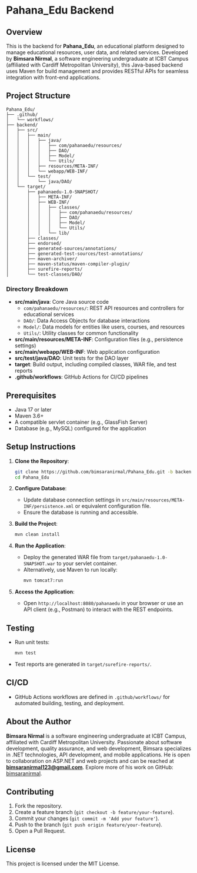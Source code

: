 # Pahana_Edu Backend

## Overview
This is the backend for **Pahana_Edu**, an educational platform designed to manage educational resources, user data, and related services. Developed by **Bimsara Nirmal**, a software engineering undergraduate at ICBT Campus (affiliated with Cardiff Metropolitan University), this Java-based backend uses Maven for build management and provides RESTful APIs for seamless integration with front-end applications.

## Project Structure
```
Pahana_Edu/
├── .github/
│   └── workflows/
├── backend/
│   ├── src/
│   │   ├── main/
│   │   │   ├── java/
│   │   │   │   ├── com/pahanaedu/resources/
│   │   │   │   ├── DAO/
│   │   │   │   ├── Model/
│   │   │   │   └── Utils/
│   │   │   ├── resources/META-INF/
│   │   │   └── webapp/WEB-INF/
│   │   └── test/
│   │       └── java/DAO/
│   └── target/
│       ├── pahanaedu-1.0-SNAPSHOT/
│       │   ├── META-INF/
│       │   ├── WEB-INF/
│       │   │   ├── classes/
│       │   │   │   ├── com/pahanaedu/resources/
│       │   │   │   ├── DAO/
│       │   │   │   ├── Model/
│       │   │   │   └── Utils/
│       │   │   └── lib/
│       ├── classes/
│       ├── endorsed/
│       ├── generated-sources/annotations/
│       ├── generated-test-sources/test-annotations/
│       ├── maven-archiver/
│       ├── maven-status/maven-compiler-plugin/
│       ├── surefire-reports/
│       └── test-classes/DAO/
```

### Directory Breakdown
- **src/main/java**: Core Java source code
  - `com/pahanaedu/resources/`: REST API resources and controllers for educational services
  - `DAO/`: Data Access Objects for database interactions
  - `Model/`: Data models for entities like users, courses, and resources
  - `Utils/`: Utility classes for common functionality
- **src/main/resources/META-INF**: Configuration files (e.g., persistence settings)
- **src/main/webapp/WEB-INF**: Web application configuration
- **src/test/java/DAO**: Unit tests for the DAO layer
- **target**: Build output, including compiled classes, WAR file, and test reports
- **.github/workflows**: GitHub Actions for CI/CD pipelines

## Prerequisites
- Java 17 or later
- Maven 3.6+
- A compatible servlet container (e.g., GlassFish Server)
- Database (e.g., MySQL) configured for the application

## Setup Instructions
1. **Clone the Repository**:
   ```bash
   git clone https://github.com/bimsaranirmal/Pahana_Edu.git -b backend
   cd Pahana_Edu
   ```

2. **Configure Database**:
   - Update database connection settings in `src/main/resources/META-INF/persistence.xml` or equivalent configuration file.
   - Ensure the database is running and accessible.

3. **Build the Project**:
   ```bash
   mvn clean install
   ```

4. **Run the Application**:
   - Deploy the generated WAR file from `target/pahanaedu-1.0-SNAPSHOT.war` to your servlet container.
   - Alternatively, use Maven to run locally:
     ```bash
     mvn tomcat7:run
     ```

5. **Access the Application**:
   - Open `http://localhost:8080/pahanaedu` in your browser or use an API client (e.g., Postman) to interact with the REST endpoints.

## Testing
- Run unit tests:
  ```bash
  mvn test
  ```
- Test reports are generated in `target/surefire-reports/`.

## CI/CD
- GitHub Actions workflows are defined in `.github/workflows/` for automated building, testing, and deployment.

## About the Author
**Bimsara Nirmal** is a software engineering undergraduate at ICBT Campus, affiliated with Cardiff Metropolitan University. Passionate about software development, quality assurance, and web development, Bimsara specializes in .NET technologies, API development, and mobile applications. He is open to collaboration on ASP.NET and web projects and can be reached at **bimsaranirmal123@gmail.com**. Explore more of his work on GitHub: [bimsaranirmal](https://github.com/bimsaranirmal).

## Contributing
1. Fork the repository.
2. Create a feature branch (`git checkout -b feature/your-feature`).
3. Commit your changes (`git commit -m 'Add your feature'`).
4. Push to the branch (`git push origin feature/your-feature`).
5. Open a Pull Request.

## License
This project is licensed under the MIT License.
